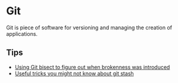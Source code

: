 # Git

Git is piece of software for versioning and managing the creation of applications.

## Tips

- [Using Git bisect to figure out when brokenness was introduced](https://webchick.net/node/99)
- [Useful tricks you might not know about git stash](https://www.freecodecamp.org/news/useful-tricks-you-might-not-know-about-git-stash-e8a9490f0a1a)